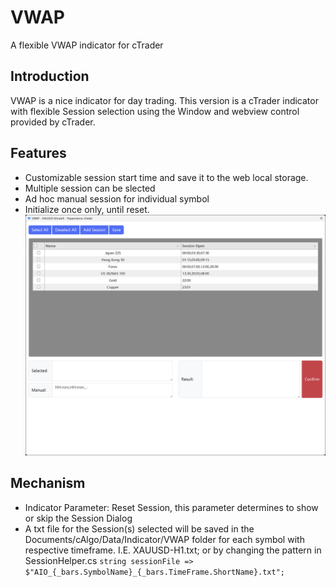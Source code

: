 # VWAP
A flexible VWAP indicator for cTrader

## Introduction
VWAP is a nice indicator for day trading. This version is a cTrader indicator with flexible Session selection using the Window and webview control provided by cTrader. 

## Features
- Customizable session start time and save it to the web local storage.
- Multiple session can be slected
- Ad hoc manual session for individual symbol
- Initialize once only, until reset.
![Session Selection Window](https://github.com/kenykau/VWAP/blob/main/Session%20Selection%20Window.png?raw=true "Session Selection Window")

## Mechanism
- Indicator Parameter: Reset Session, this parameter determines to show or skip the Session Dialog
- A txt file for the Session(s) selected will be saved in the Documents/cAlgo/Data/Indicator/VWAP folder for each symbol with respective timeframe. I.E. XAUUSD-H1.txt; or by changing the pattern in SessionHelper.cs 
  ```string sessionFile => $"AIO_{_bars.SymbolName}_{_bars.TimeFrame.ShortName}.txt";```
